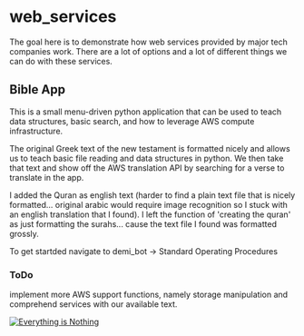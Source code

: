 # web_services
The goal here is to demonstrate how web services provided by major tech companies work. There are a lot of options and a lot of different things we can do with these services.

## Bible App
This is a small menu-driven python application that can be used to teach data structures, basic search, and how to leverage AWS compute infrastructure.

The original Greek text of the new testament is formatted nicely and allows us to teach basic file reading and data structures in python. We then take that text and show off the AWS translation API by searching for a verse to translate in the app.

I added the Quran as english text (harder to find a plain text file that is nicely formatted... original arabic would require image recognition so I stuck with an english translation that I found). I left the function of 'creating the quran' as just formatting the surahs... cause the text file I found was formatted grossly.

To get startded navigate to demi_bot -> Standard Operating Procedures
### ToDo
implement more AWS support functions, namely storage manipulation and comprehend services with our available text.

[![Everything is Nothing](https://i.imgflip.com/3f0jb1.jpg)](https://www.youtube.com/watch?v=xuCn8ux2gbs&t=29s&ab_channel=billwurtz)

